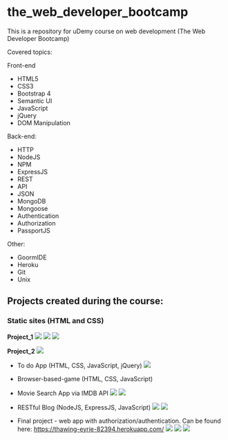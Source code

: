 # the_web_developer_bootcamp
This is a repository for uDemy course on web development (The Web Developer Bootcamp)

Covered topics:

Front-end
- HTML5
- CSS3
- Bootstrap 4
- Semantic UI
- JavaScript
- jQuery
- DOM Manipulation

Back-end:
- HTTP
- NodeJS
- NPM
- ExpressJS
- REST
- API
- JSON
- MongoDB
- Mongoose
- Authentication
- Authorization
- PassportJS

Other:
- GoormIDE
- Heroku
- Git
- Unix

## Projects created during the course:
### Static sites (HTML and CSS)

**Project_1**
![](images/Purrfect_Match_1.png)
![](images/Purrfect_Match_2.png)
![](images/Purrfect_Match_3.png)

**Project_2**
![](images/Patterns.png)

- To do App (HTML, CSS, JavaScript, jQuery)
![](images/TodoApp.png)

- Browser-based-game (HTML, CSS, JavaScript)
- Movie Search App via IMDB API
![](images/Movie%20API%20App.png)
![](images/Movie%20API%20App_1.png)

- RESTful Blog (NodeJS, ExpressJS, JavaScript)
![](images/Restful_Blog_1.png)
![](images/Restful_Blog_2.png)

- Final project - web app with authorization/authentication. Can be found here: https://thawing-eyrie-82394.herokuapp.com/
![](images/YelpCamp.png)
![](images/YelpCamp_1.png)
![](images/YelpCamp_2.png)
